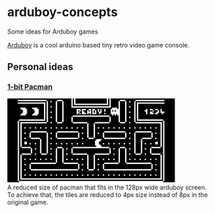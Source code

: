 # arduboy-concepts
Some ideas for Arduboy games

[Arduboy](https://www.arduboy.com/) is a cool arduino based tiny retro video game console.

## Personal ideas

### [1-bit Pacman](arduboy_pacman)
![Pacman preview](arduboy_pacman/preview_x3.png)  
A reduced size of pacman that fits in the 128px wide arduboy screen.  
To achieve that, the tiles are reduced to 4px size instead of 8px in the original game.

